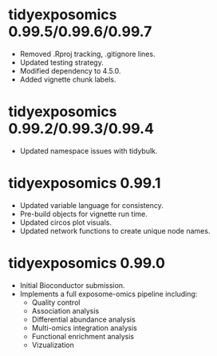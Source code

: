 # tidyexposomics 0.99.5/0.99.6/0.99.7

* Removed .Rproj tracking, .gitignore lines.
* Updated testing strategy.
* Modified dependency to 4.5.0.
* Added vignette chunk labels.

# tidyexposomics 0.99.2/0.99.3/0.99.4

* Updated namespace issues with tidybulk.

# tidyexposomics 0.99.1

* Updated variable language for consistency.
* Pre-build objects for vignette run time.
* Updated circos plot visuals.
* Updated network functions to create unique node names.


# tidyexposomics 0.99.0

* Initial Bioconductor submission.
* Implements a full exposome-omics pipeline including:
  - Quality control 
  - Association analysis
  - Differential abundance analysis
  - Multi-omics integration analysis
  - Functional enrichment analysis
  - Vizualization 


